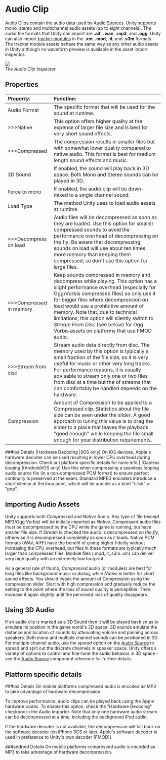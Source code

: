 Audio Clip
==========


<span class=keyword>Audio Clips</span> contain the audio data used by [Audio Sources](class-AudioSource.html).  Unity supports mono, stereo and multichannel audio assets (up to eight channels). The audio file formats that Unity can import are __.aif__, __.wav__, __.mp3__, and __.ogg__. Unity can also import [tracker modules](TrackerModules.html) in the __.xm__, __.mod__, __.it__, and __.s3m__ formats. The tracker module assets behave the same way as any other audio assets in Unity although no waveform preview is available in the asset import inspector.

![](http://docwiki.hq.unity3d.com/uploads/Main/AudioClipImporter35.png)  
_The Audio Clip <span class=keyword>Inspector</span>_

Properties
----------


|**_Property:_** |**_Function:_** |
|:---|:---|
|<span class=component>Audio Format</span> |The specific format that will be used for the sound at runtime. |
|>>><span class=component>Native</span> |This option offers higher quality at the expense of larger file size and is best for very short sound effects. |
|>>><span class=component>Compressed</span> |The compression results in smaller files but with somewhat lower quality compared to native audio.  This format is best for medium length sound effects and music. |
|<span class=component>3D Sound</span> |If enabled, the sound will play back in 3D space.  Both Mono and Stereo sounds can be played in 3D. |
|<span class=component>Force to mono</span> |If enabled, the audio clip will be down-mixed to a single channel sound. |
|<span class=component>Load Type</span> |The method Unity uses to load audio assets at runtime.|
|>>><span class=component>Decompress on load</span> |Audio files will be decompressed as soon as they are loaded. Use this option for smaller compressed sounds to avoid the performance overhead of decompressing on the fly. Be aware that decompressing sounds on load will use about ten times more memory than keeping them compressed, so don't use this option for large files. |
|>>><span class=component>Compressed in memory</span> |Keep sounds compressed in memory and decompress while playing. This option has a slight performance overhead (especially for Ogg/Vorbis compressed files) so only use it for bigger files where decompression on load would use a prohibitive amount of memory. Note that, due to technical limitations, this option will silently switch to _Stream From Disc_ (see below) for Ogg Vorbis assets on platforms that use FMOD audio.
|>>><span class=component>Stream from disc</span> |Stream audio data directly from disc. The memory used by this option is typically a small fraction of the file size, so it is very useful for music or other very long tracks. For performance reasons, it is usually advisable to stream only one or two files from disc at a time but the of streams that can comfortably be handled depends on the hardware.
|<span class=component>Compression</span> |Amount of Compression to be applied to a <span class=component>Compressed</span> clip. Statistics about the file size can be seen under the slider. A good approach to tuning this value is to drag the slider to a place that leaves the playback "good enough" while keeping the file small enough for your distribution requirements. |

###ios Details
|<span class=component>Hardware Decoding</span> |(iOS only) On iOS devices, Apple's hardware decoder can be used resulting in lower CPU overhead during decompression. Check out platform specific details for more info.|
|<span class=component>Gapless looping</span> |(Android/iOS only) Use this when compressing a seamless looping audio source file (in a non-compressed PCM format) to ensure perfect continuity is preserved at the seam. Standard MPEG encoders introduce a short silence at the loop point, which will be audible as a brief "click" or "pop".

Importing Audio Assets
----------------------


Unity supports both _Compressed_ and _Native_ Audio.  Any type of file (except MP3/Ogg Vorbis) will be initially imported as _Native_. Compressed audio files must be decompressed by the CPU while the game is running, but have smaller file size. If _Stream_ is checked the audio is decompressed _on the fly_, otherwise it is decompressed completely as soon as it loads. Native PCM formats (WAV, AIFF) have the benefit of giving higher fidelity without increasing the CPU overhead, but files in these formats are typically much larger than compressed files. Module files (.mod,.it,.s3m..xm) can deliver very high quality with an extremely low footprint.

As a general rule of thumb, _Compressed_ audio (or modules) are best for long files like background music or dialog, while _Native_ is better for short sound effects. You should tweak the amount of Compression using the compression slider. Start with high compression and gradually reduce the setting to the point where the loss of sound quality is perceptible. Then, increase it again slightly until the perceived loss of quality disappears.

<a id="PositionalAudio"></a>
Using 3D Audio
--------------

If an audio clip is marked as a <span class=component>3D Sound</span> then it will be played back so as to simulate its position in the game world's 3D space. 3D sounds emulate the distance and location of sounds by attenuating volume and panning across speakers. Both mono and multiple channel sounds can be positioned in 3D. For multiple channel audio, use the _spread_ option on the [Audio Source](class-AudioSource.html) to spread and split out the discrete channels in speaker space. Unity offers a variety of options to control and fine-tune the audio behavior in 3D space - see the [Audio Source](class-AudioSource.html) component reference for further details.   

Platform specific details
-------------------------


###ios Details
On mobile platforms compressed audio is encoded as MP3 to take advantage of hardware decompression. 

To improve performance, audio clips can be played back using the Apple hardware codec. To enable this option, check the "Hardware Decoding" checkbox in the Audio Importer. 
Note that only one hardware audio stream can be decompressed at a time, including the background iPod audio. 

If the hardware decoder is not available, the decompression will fall back on the software decoder (on iPhone 3GS or later, Apple's software decoder is used in preference to Unity's own decoder (FMOD)).

###android Details
On mobile platforms compressed audio is encoded as MP3 to take advantage of hardware decompression. 


